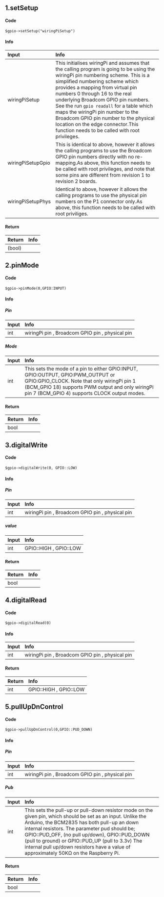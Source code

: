 ## 1.setSetup

#### Code

    $gpio->setSetup("wiringPiSetup")

#### Info

|Input|Info|
|:----- |:----- |
|wiringPiSetup|This initialises wiringPi and assumes that the calling program is going to be using the wiringPi pin numbering scheme. This is a simplified numbering scheme which provides a mapping from virtual pin numbers 0 through 16 to the real underlying Broadcom GPIO pin numbers. See the run `gpio readall`  for a table which maps the wiringPi pin number to the Broadcom GPIO pin number to the physical location on the edge connector.This function needs to be called with root privileges.|
|wiringPiSetupGpio|This is identical to above, however it allows the calling programs to use the Broadcom GPIO pin numbers directly with no re-mapping.As above, this function needs to be called with root privileges, and note that some pins are different from revision 1 to revision 2 boards.|
|wiringPiSetupPhys|Identical to above, however it allows the calling programs to use the physical pin numbers on the P1 connector only.As above, this function needs to be called with root priviliges.|

#### Return

|Return|Info|
|:----- |:----- |
|(bool)| |

## 2.pinMode

#### Code

    $gpio->pinMode(0,GPIO:INPUT)
    
#### Info

##### Pin

|Input|Info|
|:----- |:----- |
|int| wiringPi pin , Broadcom GPIO pin , physical pin|

##### Mode

|Input|Info|
|:----- |:----- |
|int|This sets the mode of a pin to either GPIO:INPUT,  GPIO:OUTPUT,  GPIO:PWM_OUTPUT or  GPIO:GPIO_CLOCK. Note that only wiringPi pin 1 (BCM_GPIO 18) supports PWM output and only wiringPi pin 7 (BCM_GPIO 4) supports CLOCK output modes.


#### Return

|Return|Info|
|:----- |:----- |
|bool| |

## 3.digitalWrite

#### Code

    $gpio->digitalWrite(0, GPIO::LOW)
    
#### Info


##### Pin

|Input|Info|
|:----- |:----- |
|int| wiringPi pin , Broadcom GPIO pin , physical pin|

##### value

|Input|Info|
|:----- |:----- |
|int| GPIO::HIGH , GPIO::LOW|

#### Return

|Return|Info|
|:----- |:----- |
|bool| |

## 4.digitalRead

#### Code

    $gpio->digitalRead(0)
    
#### Info

|Input|Info|
|:----- |:----- |
|int| wiringPi pin , Broadcom GPIO pin , physical pin|

#### Return

|Return|Info|
|:----- |:----- |
|int| GPIO::HIGH , GPIO::LOW|

## 5.pullUpDnControl

#### Code

    $gpio->pullUpDnControl(0,GPIO::PUD_DOWN)
    
#### Info

##### Pin

|Input|Info|
|:----- |:----- |
|int| wiringPi pin , Broadcom GPIO pin , physical pin|

##### Pub

|Input|Info|
|:----- |:----- |
|int| This sets the pull-up or pull-down resistor mode on the given pin, which should be set as an input. Unlike the Arduino, the BCM2835 has both pull-up an down internal resistors. The parameter pud should be; GPIO::PUD_OFF, (no pull up/down), GPIO::PUD_DOWN (pull to ground) or GPIO::PUD_UP (pull to 3.3v) The internal pull up/down resistors have a value of approximately 50KΩ on the Raspberry Pi.|

#### Return

|Return|Info|
|:----- |:----- |
|bool| |
